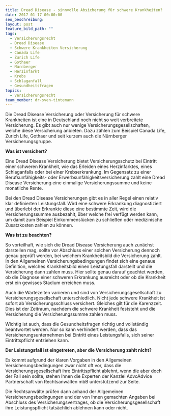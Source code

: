 ```yaml
---
title: Dread Disease - sinnvolle Absicherung für schwere Krankheiten?
date: 2017-01-17 00:00:00
seo_beschreibung:
layout: post
feature_bild_path: ""
tags:
  - Versicherungsrecht
  - Dread Disease
  - Schwere Krankheiten Versicherung
  - Canada Life
  - Zurich Life
  - Gothaer
  - Nürnberger
  - Herzinfarkt
  - Krebs
  - Schlaganfall
  - Gesundheitsfragen
topics:
  - versicherungsrecht
team_member: dr-sven-tintemann
---
```



Die Dread Disease Versicherung oder Versicherung für schwere Krankheiten ist eine in Deutschland noch nicht so weit verbreitete Versicherung. Es gibt auch nur wenige Versicherungsgesellschaften, welche diese Versicherung anbieten. Dazu zählen zum Beispiel Canada Life, Zurich Life, Gothaer und seit kurzem auch die Nürnberger Versicherungsgruppe.

**Was ist versichert?**

Eine Dread Disease Versicherung bietet Versicherungsschutz bei Eintritt einer schweren Krankheit, wie das Erleiden eines Herzinfarktes, eines Schlaganfalls oder bei einer Krebserkrankung. Im Gegensatz zu einer Berufsunfähigkeits- oder Erwerbsunfähigkeitsversicherung zahlt eine Dread Disease Versicherung eine einmalige Versicherungssumme und keine monatliche Rente.

Bei den Dread Disease Versicherungen gibt es in aller Regel einen relativ klar definierten Leistungsfall. Wird eine schwere Erkrankung diagnostiziert und überlebt der Erkrankte diese eine bestimmte Zeit, wird die Versicherungssumme ausbezahlt, über welche frei verfügt werden kann, um damit zum Beispiel Einkommenslücken zu schließen oder medizinische Zusatzkosten zahlen zu können.

**Was ist zu beachten?**

So vorteilhaft, wie sich die Dread Disease Versicherung auch zunächst darstellen mag, sollte vor Abschluss einer solchen Versicherung dennoch genau geprüft werden, bei welchem Krankheitsbild die Versicherung zahlt. In den Allgemeinen Versicherungsbedingungen findet sich eine genaue Definition, welches Krankheitsbild einen Leistungsfall darstellt und die Versicherung dann zahlen muss. Hier sollte genau darauf geachtet werden, ob die Diagnose einer schweren Erkrankung ausreicht oder ob die Krankheit erst ein gewisses Stadium erreichen muss.

Auch die Wartezeiten variieren und sind von Versicherungsgesellschaft zu Versicherungsgesellschaft unterschiedlich. Nicht jede schwere Krankheit ist sofort ab Versicherungsschluss versichert. Gleiches gilt für die Karenzzeit. Dies ist der Zeitraum, nachdem die schwere Krankheit feststeht und die Versicherung die Versicherungssumme zahlen muss.

Wichtig ist auch, dass die Gesundheitsfragen richtig und vollständig beantwortet werden. Nur so kann verhindert werden, dass das Versicherungsunternehmen bei Eintritt eines Leistungsfalls, sich seiner Eintrittspflicht entziehen kann.

**Der Leistungsfall ist eingetreten, aber die Versicherung zahlt nicht?**

Es kommt aufgrund der klaren Vorgaben in den Allgemeinen Versicherungsbedingungen zwar nicht oft vor, dass die Versicherungsgesellschaft ihre Eintrittspflicht ablehnt, wenn die aber doch der Fall sein sollte, stehen Ihnen die Experten der Kanzlei AdvoAdvice Partnerschaft von Rechtsanwälten mbB unterstützend zur Seite.

Die Rechtsanwälte prüfen dann anhand der Allgemeinen Versicherungsbedingungen und der von Ihnen gemachten Angaben bei Abschluss des Versicherungsvertrages, ob die Versicherungsgesellschaft ihre Leistungspflicht tatsächlich ablehnen kann oder nicht.